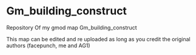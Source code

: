 # Gm_building_construct
Repository Of my gmod map Gm_building_construct

This map can be edited and re uploaded as long as you credit the original authors (facepunch, me and AG1)
